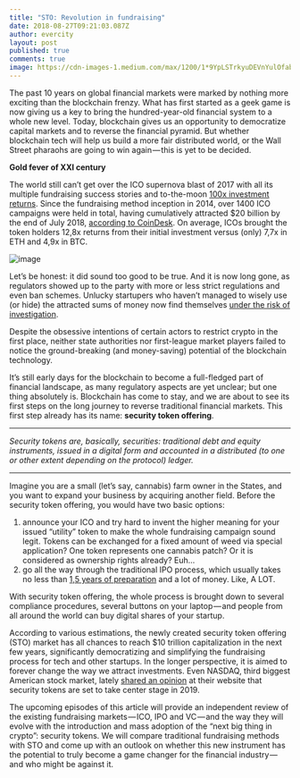 ```yaml
---
title: "STO: Revolution in fundraising"
date: 2018-08-27T09:21:03.087Z
author: evercity
layout: post
published: true
comments: true
image: https://cdn-images-1.medium.com/max/1200/1*9YpLSTrkyuDEVnYulOfabA.jpeg
---
```


The past 10 years on global financial markets were marked by nothing more exciting than the blockchain frenzy. What has first started as a geek game is now giving us a key to bring the hundred-year-old financial system to a whole new level. Today, blockchain gives us an opportunity to democratize capital markets and to reverse the financial pyramid. But whether blockchain tech will help us build a more fair distributed world, or the Wall Street pharaohs are going to win again — this is yet to be decided.

**Gold fever of XXI century**

The world still can’t get over the ICO supernova blast of 2017 with all its multiple fundraising success stories and to-the-moon [100x investment returns](https://qz.com/1169000/ripple-was-the-best-performing-cryptocurrency-of-2017-beating-bitcoin/CoinMarketCap). Since the fundraising method inception in 2014, over 1400 ICO campaigns were held in total, having cumulatively attracted $20 billion by the end of July 2018, [according to CoinDesk](https://www.dropbox.com/s/m53zfszs6oldtn0/ICO%20Data%20Export.xlsx?dl=0). On average, ICOs brought the token holders 12,8x returns from their initial investment versus (only) 7,7x in ETH and 4,9x in BTC.




![image](https://cdn-images-1.medium.com/max/800/1*8Z4b-hxtVucIhFq9QbjSmQ.jpeg)



Let’s be honest: it did sound too good to be true. And it is now long gone, as regulators showed up to the party with more or less strict regulations and even ban schemes. Unlucky startupers who haven’t managed to wisely use (or hide) the attracted sums of money now find themselves [under the risk of investigation](https://news.bitcoin.com/finma-launches-proceedings-against-100-million-ico-envion-ag/).

Despite the obsessive intentions of certain actors to restrict crypto in the first place, neither state authorities nor first-league market players failed to notice the ground-breaking (and money-saving) potential of the blockchain technology.

It’s still early days for the blockchain to become a full-fledged part of financial landscape, as many regulatory aspects are yet unclear; but one thing absolutely is. Blockchain has come to stay, and we are about to see its first steps on the long journey to reverse traditional financial markets. This first step already has its name: **security token offering**.

____________________________________________________________________

_Security tokens are, basically, securities: traditional debt and equity instruments, issued in a digital form and accounted in a distributed (to one or other extent depending on the protocol) ledger._

____________________________________________________________________

Imagine you are a small (let’s say, cannabis) farm owner in the States, and you want to expand your business by acquiring another field. Before the security token offering, you would have two basic options:

1.  announce your ICO and try hard to invent the higher meaning for your issued “utility” token to make the whole fundraising campaign sound legit. Tokens can be exchanged for a fixed amount of weed via special application? One token represents one cannabis patch? Or it is considered as ownership rights already? Euh…
2.  go all the way through the traditional IPO process, which usually takes no less than [1,5 years of preparation](https://www.pwc.com/us/en/deals/publications/assets/cost-of-an-ipo.pdf) and a lot of money. Like, A LOT.

With security token offering, the whole process is brought down to several compliance procedures, several buttons on your laptop — and people from all around the world can buy digital shares of your startup.

According to various estimations, the newly created security token offering (STO) market has all chances to reach $10 trillion capitalization in the next few years, significantly democratizing and simplifying the fundraising process for tech and other startups. In the longer perspective, it is aimed to forever change the way we attract investments. Even NASDAQ, third biggest American stock market, lately [shared an opinion](https://www.nasdaq.com/article/security-tokens-set-to-take-center-stage-in-2019-cm982207) at their website that security tokens are set to take center stage in 2019.

The upcoming episodes of this article will provide an independent review of the existing fundraising markets — ICO, IPO and VC — and the way they will evolve with the introduction and mass adoption of the “next big thing in crypto”: security tokens. We will compare traditional fundraising methods with STO and come up with an outlook on whether this new instrument has the potential to truly become a game changer for the financial industry — and who might be against it.
